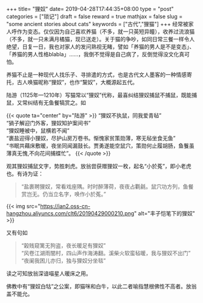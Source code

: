 +++
title= "狸奴"
date= 2019-04-28T17:44:35+08:00
type = "post"
categories = ["琐记"]
draft = false
reward = true
mathjax = false
slug = "some ancient stories about cats"
keywords = ["古代","狸猫"]
+++
经常被家人呼作为变态。仅仅因为自己喜欢养猫（不多，就一只英短异瞳），收养过流浪猫（不多，就一只未满月橘猫，现已送走）。关于猫的争吵，如同日常三餐一样令人绝望，日复一日，我也对家人的发问熟视无睹，譬如「养猫的男人是不是变态」、「养猫的男人性格blabla」……，我倒不觉得是自己病了，反倒觉得没文化真可怕。

养猫不止是一种现代人找乐子、寻排遣的方式，也是古代文人墨客的一种情感寄托，古人唤猫昵称“狸奴”，也作“黧奴”，大概源起五代。

陆游（1125年—1210年）写猫常以“狸奴”代称，最喜纠结狸奴捕鼠不捕鼠，既能捕鼠，又常纠结有无鱼餐犒赏之。如
<!--more-->
{{< quote ta="center" by="陆游" >}}
“狸奴不执鼠，同我爱青毡”<br>
“猧子解迎门外客，狸奴知护案间书”<br>
“狸奴睡被中，鼠横若不闻”<br>
“裹盐迎得小狸奴，尽护山房万卷书。惭愧家贫策勋薄，寒无毡坐食无鱼”<br>
“书眠共藉床敷暖，夜坐同闻漏鼓长。贾勇遂能空鼠穴，策勋何止履胡肠，鱼餮虽薄真无愧,不向花间捕蝶忙”。
{{< /quote >}}

观其狸奴捕鼠文字，势胜刺虎。放翁尝获赠狸奴一枚，起名“小於菟”，即小老虎也。有诗为证：

>“盐裹聘狸奴，常看戏座隅。时时醉薄荷，夜夜占氍毹。鼠穴功方列，鱼餐赏岂无。仍当立名字，唤作小於菟。”

{{< img src="https://ian2.oss-cn-hangzhou.aliyuncs.com/clt6/20190429000210.png" alt="丰子恺笔下的狸奴" >}}

又有句如

>“榖贱窥篱无狗盗，夜长暖足有狸奴”<br>
“风卷江湖雨闇村，四山声作海涛翻。溪柴火软蛮毡暖，我与狸奴不出门”<br>
“夜阑我困儿亦归，独与狸奴分坐毯”

读之可知放翁深谙喵星人暖床之用。

佛教中有“狸奴白牯”之公案，即猫咪和白牛，以此二者喻指慧根佛性不高者。放翁盖不能允。


